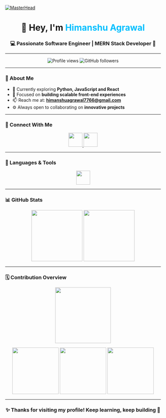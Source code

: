 [![MasterHead](https://raw.githubusercontent.com/PolarBearGG/PolarBearGG/master/web-developer.gif)](https://himanshuagrawal2003.github.io)

<h1 align="center">👋 Hey, I'm <span style="color:#00bfff;">Himanshu Agrawal</span></h1>
<h3 align="center">💻  Passionate Software Engineer | MERN Stack Developer 🚀</h3>

---

<p align="center">
  <img src="https://komarev.com/ghpvc/?username=himanshuagrawal2003&label=Profile%20Views&color=00bfff&style=flat-square" alt="Profile views" />
  <img src="https://img.shields.io/github/followers/himanshuagrawal2003?label=Followers&style=social" alt="GitHub followers"/>
</p>

---

### 🌟 About Me  

- 🧠 Currently exploring **Python, JavaScript and React**  
- 🎯 Focused on **building scalable front-end experiences**  
- 📫 Reach me at: **himanshuagrawal7766@gmail.com**  
- ⚙️ Always open to collaborating on **innovative projects**

---

### 🤝 Connect With Me  
<p align="center">
  <a href="https://www.linkedin.com/in/himanshu-agrawal-software-developer" target="_blank">
    <img src="https://skillicons.dev/icons?i=linkedin" height="45" />
  </a>
  <a href="https://www.instagram.com/_himanshu.03/" target="_blank">
    <img src="https://skillicons.dev/icons?i=instagram" height="45" />
  </a>
</p>

---

### 🧰 Languages & Tools  
<p align="center">
  <img src="https://skillicons.dev/icons?i=c,cpp,html,css,js,mongodb,python,express,react,vscode,nodejs,git,github" height="45" />
</p>

---

### 📊 GitHub Stats  

<p align="center">
  <img src="https://github-readme-stats.vercel.app/api?username=himanshuagrawal2003&show_icons=true&theme=tokyonight&hide_border=true" height="165" />
  <img src="https://github-readme-streak-stats.herokuapp.com?user=himanshuagrawal2003&theme=tokyonight&hide_border=true" height="165" />
</p>

---

### 🗓️ Contribution Overview  

<p align="center">
  <img src="https://github-profile-summary-cards.vercel.app/api/cards/profile-details?username=himanshuagrawal2003&theme=tokyonight" height="180" />
</p>

<p align="center">
  <img src="https://github-profile-summary-cards.vercel.app/api/cards/repos-per-language?username=himanshuagrawal2003&theme=tokyonight" height="150" />
  <img src="https://github-profile-summary-cards.vercel.app/api/cards/most-commit-language?username=himanshuagrawal2003&theme=tokyonight" height="150" />
  <img src="https://github-profile-summary-cards.vercel.app/api/cards/stats?username=himanshuagrawal2003&theme=tokyonight" height="150" />
</p>

---


<h3 align="center">✨ Thanks for visiting my profile! Keep learning, keep building 🚀</h3>
